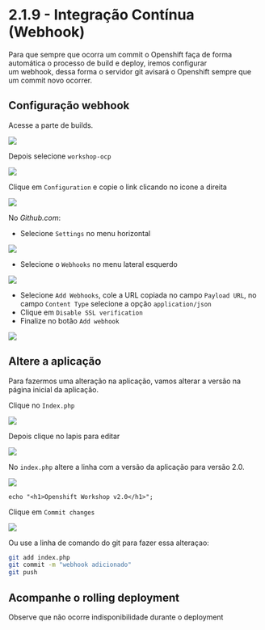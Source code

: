 # 2.1.9 - Integração Contínua \(Webhook\)

Para que sempre que ocorra um commit o Openshift faça de forma automática o processo de build e deploy, iremos configurar  
um webhook, dessa forma o servidor git avisará o Openshift sempre que um commit novo ocorrer.

## Configuração webhook

Acesse a parte de builds.

![](../../.gitbook/assets/menu_261.png)

Depois selecione `workshop-ocp`

![](../../.gitbook/assets/selection_262.png)

Clique em `Configuration` e copie o link clicando no icone a direita

![](../../.gitbook/assets/selection_264.png)

No _Github.com_:

* Selecione `Settings` no menu horizontal

![](../../.gitbook/assets/selection_258.png)

* Selecione o `Webhooks` no menu lateral esquerdo 

![](../../.gitbook/assets/selection_259.png)

* Selecione `Add Webhooks`, cole a URL copiada no campo `Payload URL`, no campo `Content Type` selecione a opção `application/json`
* Clique em `Disable SSL verification`
* Finalize no botão `Add webhook`

![](../../.gitbook/assets/selection_088.png)

## Altere a aplicação

Para fazermos uma alteração na aplicação, vamos alterar a versão na página inicial da aplicação.

Clique no `Index.php`

![](../../.gitbook/assets/selection_265.png)

Depois clique no lapis para editar

![](../../.gitbook/assets/selection_266.png)

No `index.php` altere a linha com a versão da aplicação para versão 2.0.

![](../../.gitbook/assets/selection_268.png)

```text
echo "<h1>Openshift Workshop v2.0</h1>";
```

Clique em `Commit changes`

![](../../.gitbook/assets/selection_269.png)

Ou use a linha de comando do git para fazer essa alteraçao:

```bash
git add index.php
git commit -m "webhook adicionado"
git push
```

## Acompanhe o rolling deployment

Observe que não ocorre indisponibilidade durante o deployment

